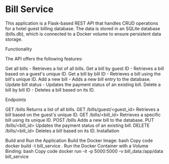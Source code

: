 # Bill Service
This application is a Flask-based REST API that handles CRUD operations for a hotel guest billing database. The data is stored in an SQLite database (bills.db), which is connected to a Docker volume to ensure persistent data storage.

Functionality

The API offers the following features:

Get all bills - Retrieves a list of all bills.
Get a bill by guest ID - Retrieves a bill based on a guest's unique ID.
Get a bill by bill ID - Retrieves a bill using the bill's unique ID.
Add a new bill - Adds a new bill entry to the database.
Update bill status - Updates the payment status of an existing bill.
Delete a bill by bill ID - Deletes a bill based on its ID.

Endpoints

GET /bills
Returns a list of all bills.
GET /bills/guest/<guest_id>
Retrieves a bill based on the guest's unique ID.
GET /bills/<bill_id>
Retrieves a specific bill using its unique ID.
POST /bills
Adds a new bill to the database.
PUT /bills/<bill_id>
Updates the payment status of an existing bill.
DELETE /bills/<bill_id>
Deletes a bill based on its ID.
Installation

Build and Run the Application
Build the Docker Image:
bash
Copy code
docker build -t bill_service .
Run the Docker Container with a Volume Binding:
bash
Copy code
docker run -it -p 5000:5000 -v bill_data:/app/data bill_service


